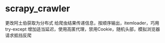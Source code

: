 # scrapy_crawler

更改阿土伯获取为分布式
给爬虫结果传递信息，按顺序输出，itemloader，巧用try-except
增加适当延迟，使用高匿代理，禁用Cookie，随机头部，模拟浏览器请求抵挡反爬
